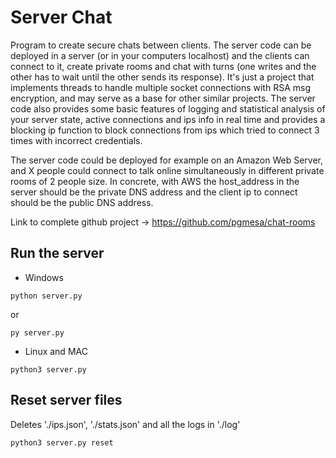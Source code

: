 # Server Chat

Program to create secure chats between clients. The server code can be deployed in a server (or in your computers localhost) and the clients can connect to it, create private rooms and chat with turns (one writes and the other has to wait until the other sends its response). It's just a project that implements threads to handle multiple socket connections with RSA msg encryption, and may serve as a base for other similar projects. The server code also provides some basic features of logging and statistical analysis of your server state, active connections and ips info in real time and provides a blocking ip function to block connections from ips which tried to connect 3 times with incorrect credentials.

The server code could be deployed for example on an Amazon Web Server, and X people could connect to talk online simultaneously in different private rooms of 2 people size. In concrete, with AWS the host_address in the server should be the private DNS address and the client ip to connect should be the public DNS address.

Link to complete github project -> https://github.com/pgmesa/chat-rooms

## Run the server
- Windows
```
python server.py
```
or 
```
py server.py
```
- Linux and MAC
```
python3 server.py
```

## Reset server files
Deletes './ips.json', './stats.json' and all the logs in './log'
```
python3 server.py reset
```

